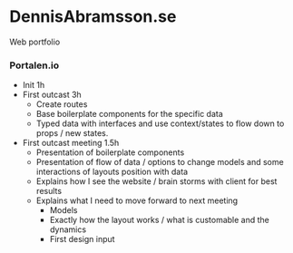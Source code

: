 # DennisAbramsson.se
Web portfolio

### Portalen.io
* Init 1h
* First outcast 3h
  * Create routes
  * Base boilerplate components for the specific data
  * Typed data with interfaces and use context/states to flow down to props / new states.
* First outcast meeting 1.5h
  * Presentation of boilerplate components
  * Presentation of flow of data / options to change models and some interactions of layouts position with data
  * Explains how I see the website / brain storms with client for best results
  * Explains what I need to move forward to next meeting
    * Models
    * Exactly how the layout works / what is customable and the dynamics
    * First design input
